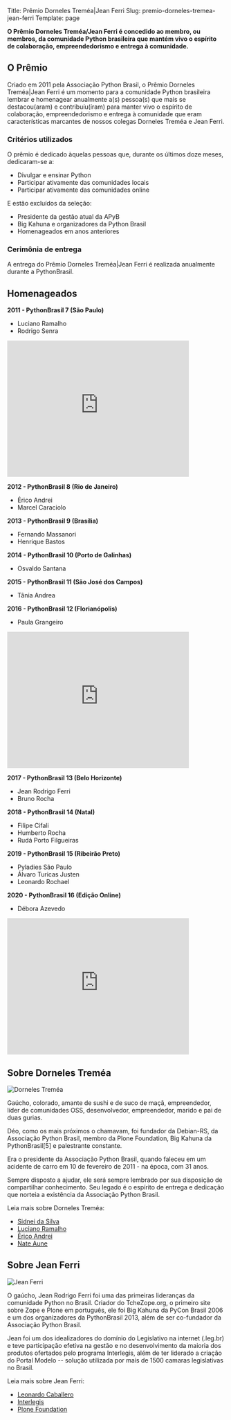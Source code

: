 Title: Prêmio Dorneles Treméa|Jean Ferri
Slug: premio-dorneles-tremea-jean-ferri
Template: page

**O Prêmio Dorneles Treméa/Jean Ferri é concedido ao membro, ou membros, da comunidade Python brasileira que mantém vivo o espírito de colaboração, empreendedorismo e entrega à comunidade.**

## O Prêmio

Criado em 2011 pela Associação Python Brasil, o Prêmio Dorneles Treméa|Jean Ferri é um momento para a comunidade Python brasileira lembrar e homenagear anualmente a(s) pessoa(s) que mais se destacou(aram) e contribuíu(íram) para manter vivo o espírito de colaboração, empreendedorismo e entrega à comunidade que eram características marcantes de nossos colegas Dorneles Treméa e Jean Ferri.

### Critérios utilizados

O prêmio é dedicado àquelas pessoas que, durante os últimos doze meses, dedicaram-se a:

- Divulgar e ensinar Python
- Participar ativamente das comunidades locais
- Participar ativamente das comunidades online

E estão excluídos da seleção:

- Presidente da gestão atual da APyB
- Big Kahuna e organizadores da Python Brasil
- Homenageados em anos anteriores

### Cerimônia de entrega
A entrega do Prêmio Dorneles Treméa|Jean Ferri é realizada anualmente durante a PythonBrasil.

## Homenageados

**2011 - PythonBrasil 7 (São Paulo)**

  * Luciano Ramalho
  * Rodrigo Senra

<iframe width="420" height="315" src="https://www.youtube.com/embed/bp7KuOTU9nE" frameborder="0" allowfullscreen></iframe>

**2012 - PythonBrasil 8 (Rio de Janeiro)**

  * Érico Andrei
  * Marcel Caraciolo

**2013 - PythonBrasil 9 (Brasília)**

  * Fernando Massanori
  * Henrique Bastos

**2014 - PythonBrasil 10 (Porto de Galinhas)**

  * Osvaldo Santana

**2015 - PythonBrasil 11 (São José dos Campos)**

  * Tânia Andrea

**2016 - PythonBrasil 12 (Florianópolis)**

  * Paula Grangeiro

<iframe width="420" height="315" src="https://www.youtube.com/embed/LToaF3_cgtk" frameborder="0" allowfullscreen></iframe>

**2017 - PythonBrasil 13 (Belo Horizonte)**

  * Jean Rodrigo Ferri
  * Bruno Rocha

**2018 - PythonBrasil 14 (Natal)**

  * Filipe Cifali
  * Humberto Rocha
  * Rudá Porto Filgueiras

**2019 - PythonBrasil 15 (Ribeirão Preto)**

  * Pyladies São Paulo
  * Álvaro Turicas Justen
  * Leonardo Rochael

**2020 - PythonBrasil 16 (Edição Online)**

  * Débora Azevedo

<iframe width="420" height="315" src="https://www.youtube.com/embed/Esk_E1FxbyY" frameborder="0" allowfullscreen></iframe>


## Sobre Dorneles Treméa

![Dorneles Treméa]({filename}/images/premio/dorneles.jpg)

Gaúcho, colorado, amante de sushi e de suco de maçã, empreendedor, líder de comunidades OSS, desenvolvedor, empreendedor, marido e  pai de duas gurias.

Déo, como os mais próximos o chamavam, foi fundador da Debian-RS, da Associação Python Brasil, membro da Plone Foundation, Big Kahuna da PythonBrasil[5] e palestrante constante.

Era o presidente da Associação Python Brasil, quando faleceu em um acidente de carro em 10 de fevereiro de 2011 - na época, com 31 anos.

Sempre disposto a ajudar, ele será sempre lembrado por sua disposição de compartilhar conhecimento. Seu legado é o espírito de entrega e dedicação que norteia a existência da Associação Python Brasil.

Leia mais sobre Dorneles Treméa:

* [Sidnei da Silva](https://web.archive.org/web/20210304213036/https://blog.sidneidasilva.com/2011/02/14/unfinished-life-of-a-sushi-lover/)
* [Luciano Ramalho](https://web.archive.org/web/20190415205350/http://blog.ramgarlic.com/2011/06/dorneles-tremea-o-grande-deo.html)
* [Érico Andrei](https://web.archive.org/web/20110621065341/http://www.erico.com.br/blog/2011/06/18/no-sleep-for-you)
* [Nate Aune](https://www.flickr.com/photos/natea/sets/72157625894791457/)

## Sobre Jean Ferri

![Jean Ferri]({filename}/images/premio/jean.png)

O gaúcho, Jean Rodrigo Ferri foi uma das primeiras lideranças da comunidade Python no Brasil. Criador do TcheZope.org, o primeiro site sobre Zope e Plone em português, ele foi Big Kahuna da PyCon Brasil 2006 e um dos organizadores da PythonBrasil 2013, além de ser co-fundador da Associação Python Brasil.

Jean foi um dos idealizadores do domínio do Legislativo na internet (.leg.br) e teve participação efetiva na gestão e no desenvolvimento da maioria dos produtos ofertados pelo programa Interlegis, além de ter liderado a criação do Portal Modelo -- solução utilizada por mais de 1500 camaras legislativas no Brasil.

Leia mais sobre Jean Ferri:

* [Leonardo Caballero](https://community.plone.org/t/see-you-later-jean-ferri/4465)
* [Interlegis](https://www.interlegis.leg.br/comunicacao/noticias/2020/premio-da-comunidade-phyton-brasil-recebera-nome-de-ex-servidor-do-senado-federal)
* [Plone Foundation](https://plone.org/news/2017/in-memoriam-jean-ferri)
